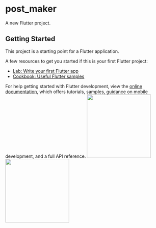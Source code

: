 # post_maker

A new Flutter project.

## Getting Started

This project is a starting point for a Flutter application.

A few resources to get you started if this is your first Flutter project:

- [Lab: Write your first Flutter app](https://docs.flutter.dev/get-started/codelab)
- [Cookbook: Useful Flutter samples](https://docs.flutter.dev/cookbook)

For help getting started with Flutter development, view the
[online documentation](https://docs.flutter.dev/), which offers tutorials,
samples, guidance on mobile development, and a full API reference.
<img src="https://user-images.githubusercontent.com/120080979/231079327-c6ce01da-e560-4318-a46f-71309ac50b4f.png" width="200" height="200">
<img src="https://user-images.githubusercontent.com/120080979/231079878-347df1ca-6e91-48a0-8dc5-84a11051a13d.png" width="200" height="200">


